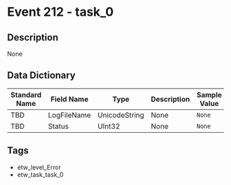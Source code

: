 # Event 212 - task_0

## Description
None

## Data Dictionary
|Standard Name|Field Name|Type|Description|Sample Value|
|---|---|---|---|---|
|TBD|LogFileName|UnicodeString|None|`None`|
|TBD|Status|UInt32|None|`None`|

## Tags
* etw_level_Error
* etw_task_task_0